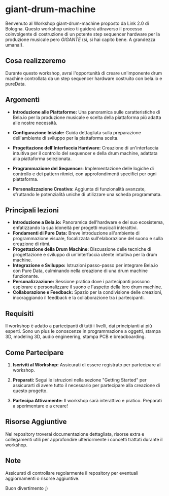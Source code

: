# giant-drum-machine

Benvenuto al Workshop giant-drum-machine proposto da Link 2.0 di Bologna.
Questo workshop unico ti guiderà attraverso il processo coinvolgente di costruzione di un potente step sequencer hardware per la produzione musicale pero *GIGANTE* (sì, sì hai capito bene. A grandezza umana!).

## Cosa realizzeremo

Durante questo workshop, avrai l'opportunità di creare un'imponente drum machine controllata da un step sequencer hardware costruito con bela.io e pureData.

## Argomenti

- **Introduzione alle Piattaforme:** Una panoramica sulle caratteristiche di Bela.io per la produzione musicale e scelta della piattaforma più adatta alle nostre necessità.

- **Configurazione Iniziale:** Guida dettagliata sulla preparazione dell'ambiente di sviluppo per la piattaforma scelta.

- **Progettazione dell'Interfaccia Hardware:** Creazione di un'interfaccia intuitiva per il controllo del sequencer e della drum machine, adattata alla piattaforma selezionata.

- **Programmazione del Sequencer:** Implementazione delle logiche di controllo e dei pattern ritmici, con approfondimenti specifici per ogni piattaforma.

- **Personalizzazione Creativa:** Aggiunta di funzionalità avanzate, sfruttando le potenzialità uniche di utilizzare una scheda programmata.

## Principali lezioni

- **Introduzione a Bela.io:** Panoramica dell'hardware e del suo ecosistema, enfatizzando la sua idoneità per progetti musicali interattivi.
- **Fondamenti di Pure Data:** Breve introduzione all'ambiente di programmazione visuale, focalizzata sull'elaborazione del suono e sulla creazione di ritmi.
- **Progettazione della Drum Machine:** Discussione delle tecniche di progettazione e sviluppo di un'interfaccia utente intuitiva per la drum machine.
- **Integrazione e Sviluppo:** Istruzioni passo-passo per integrare Bela.io con Pure Data, culminando nella creazione di una drum machine funzionante.
- **Personalizzazione:** Sessione pratica dove i partecipanti possono esplorare e personalizzare il suono e l'aspetto della loro drum machine.
- **Collaborazione e Feedback:** Spazio per la condivisione delle creazioni, incoraggiando il feedback e la collaborazione tra i partecipanti.


## Requisiti

Il workshop è adatto a partecipanti di tutti i livelli, dai principianti ai più esperti. Sono un plus le conoscenze in programmazione a oggetti, stampa 3D, modeling 3D, audio engineering, stampa PCB e breadboarding. 

## Come Partecipare

1. **Iscriviti al Workshop:** Assicurati di essere registrato per partecipare al workshop.

2. **Preparati:** Segui le istruzioni nella sezione "Getting Started" per assicurarti di avere tutto il necessario per partecipare alla creazione di questo progetto.

3. **Partecipa Attivamente:** Il workshop sarà interattivo e pratico. Preparati a sperimentare e a creare!

## Risorse Aggiuntive

Nel repository troverai documentazione dettagliata, risorse extra e collegamenti utili per approfondire ulteriormente i concetti trattati durante il workshop.

## Note

Assicurati di controllare regolarmente il repository per eventuali aggiornamenti o risorse aggiuntive.

Buon divertimento ;)
